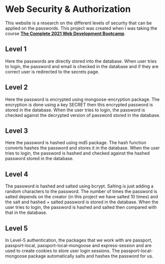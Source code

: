 # Web Security & Authorization
This website is a research on the different levels of security that can be applied on the passwords. This project was created when I was taking the course [**The Complete 2021 Web Development Bootcamp**](https://www.udemy.com/course/the-complete-web-development-bootcamp/).

## Level 1
Here the passwords are directly stored into the database. When user tries to login, the password and email is checked in the database and if they are correct user is redirected to the secrets page.

## Level 2
Here the password is encrypted using mongoose-encryption package. The encryption is done using a key SECRET then this encrypted password is stored in the database. When the user tries to login, the password is checked against the decrypted version of password stored in the database.

## Level 3
Here the password is hashed using md5 package. The hash function converts hashes the password and stores it in the database. When the user tries to login, the password is hashed and checked against the hashed password stored in the database.

## Level 4
The password is hashed and salted using bcrypt. Salting is just adding a random characters to the password. The number of times the password is salted depends on the creator (in this project we have salted 10 times) and the salt and hashed + salted password is stored in the database. When the user tries to login, the password is hashed and salted then compared with that in the database.

## Level 5
In Level-5 authentication, the packages that we work with are passport, passport-local, passport-local-mongoose and express-session and are used to create cookies to store user login sessions. The passport-local-mongoose package automatically salts and hashes the password for us.

